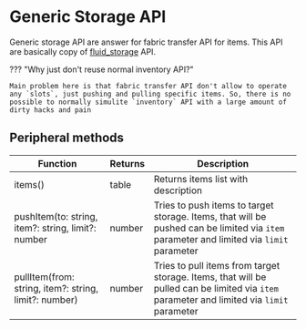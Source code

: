# Generic Storage API

Generic storage API are answer for fabric transfer API for items. This API are basically copy of [fluid_storage](https://tweaked.cc/generic_peripheral/fluid_storage.html) API.

??? "Why just don't reuse normal inventory API?"

    Main problem here is that fabric transfer API don't allow to operate any `slots`, just pushing and pulling specific items. So, there is no possible to normally simulite `inventory` API with a large amount of dirty hacks and pain

## Peripheral methods

| Function                                              | Returns | Description                                                                                                                                   |
|-------------------------------------------------------|---------|-----------------------------------------------------------------------------------------------------------------------------------------------|
| items()                                               | table   | Returns items list with description                                                                                                           |
| pushItem(to: string, item?: string, limit?: number    | number  | Tries to push items to target storage. Items, that will be pushed can be limited via `item` parameter and limited via `limit` parameter       |
| pullItem(from: string, item?: string, limit?: number) | number  | Tries to pull items from target storage. Items, that will be pulled can be limited via  `item`  parameter and limited via  `limit`  parameter |
